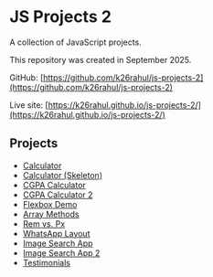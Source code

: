 # JS Projects 2

A collection of JavaScript projects.

This repository was created in September 2025.

GitHub: [https://github.com/k26rahul/js-projects-2](https://github.com/k26rahul/js-projects-2)

Live site: [https://k26rahul.github.io/js-projects-2/](https://k26rahul.github.io/js-projects-2/)

## Projects

- [Calculator](https://k26rahul.github.io/js-projects-2/calculator)
- [Calculator (Skeleton)](https://k26rahul.github.io/js-projects-2/calculator/skeleton)
- [CGPA Calculator](https://k26rahul.github.io/js-projects-2/cgpa-calculator)
- [CGPA Calculator 2](https://k26rahul.github.io/js-projects-2/cgpa-calculator-2)
- [Flexbox Demo](https://k26rahul.github.io/js-projects-2/flexbox-demo)
- [Array Methods](https://k26rahul.github.io/js-projects-2/array-methods)
- [Rem vs. Px](https://k26rahul.github.io/js-projects-2/rem-vs-px)
- [WhatsApp Layout](https://k26rahul.github.io/js-projects-2/wa-layout)
- [Image Search App](https://k26rahul.github.io/js-projects-2/image-search-app)
- [Image Search App 2](https://k26rahul.github.io/js-projects-2/image-search-app-2)
- [Testimonials](https://k26rahul.github.io/js-projects-2/testimonials)
